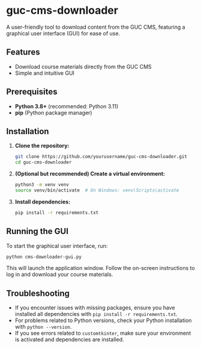 # guc-cms-downloader

A user-friendly tool to download content from the GUC CMS, featuring a graphical user interface (GUI) for ease of use.

## Features

- Download course materials directly from the GUC CMS
- Simple and intuitive GUI

## Prerequisites

- **Python 3.8+** (recommended: Python 3.11)
- **pip** (Python package manager)

## Installation

1. **Clone the repository:**

   ```bash
   git clone https://github.com/yourusername/guc-cms-downloader.git
   cd guc-cms-downloader
   ```

2. **(Optional but recommended) Create a virtual environment:**

   ```bash
   python3 -m venv venv
   source venv/bin/activate  # On Windows: venv\Scripts\activate
   ```

3. **Install dependencies:**
   ```bash
   pip install -r requirements.txt
   ```

## Running the GUI

To start the graphical user interface, run:

```bash
python cms-downloader-gui.py
```

This will launch the application window. Follow the on-screen instructions to log in and download your course materials.

## Troubleshooting

- If you encounter issues with missing packages, ensure you have installed all dependencies with `pip install -r requirements.txt`.
- For problems related to Python versions, check your Python installation with `python --version`.
- If you see errors related to `customtkinter`, make sure your environment is activated and dependencies are installed.
